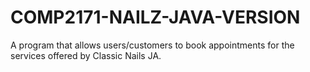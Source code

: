 # COMP2171-NAILZ-JAVA-VERSION

A program that allows users/customers to book appointments for the services offered by Classic Nails JA.
